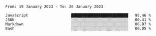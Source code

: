 <!--START_SECTION:waka-->

```text
From: 19 January 2023 - To: 26 January 2023

JavaScript                   █████████████████████████   99.46 %
JSON                         ░░░░░░░░░░░░░░░░░░░░░░░░░   00.41 %
Markdown                     ░░░░░░░░░░░░░░░░░░░░░░░░░   00.07 %
Bash                         ░░░░░░░░░░░░░░░░░░░░░░░░░   00.05 %
```

<!--END_SECTION:waka-->
